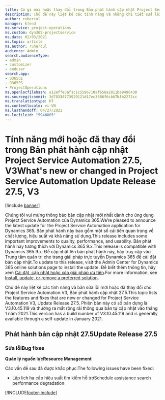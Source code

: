 ```yaml
---
title: Có gì mới hoặc thay đổi trong Bản phát hành cập nhật Project Service Automation 27.5, Bản vá, V3
description: Chủ đề này liệt kê các tính năng và những chi tiết sửa lỗi trong bản phát hành cập nhật Project Service Automation, bản vá 27.5, V3.
author: ruhercul
manager: kfend
ms.service: project-operations
ms.custom: dyn365-projectservice
ms.date: 02/03/2021
ms.topic: article
ms.author: ruhercul
audience: Admin
search.audienceType:
- admin
- customizer
- enduser
search.app:
- D365CE
- D365PS
- ProjectOperations
ms.openlocfilehash: a12effe3af1c1c5596710af658a2811ba9496438
ms.sourcegitcommit: 3d78338773929121d17ec3386f6cb67bfb2272cc
ms.translationtype: HT
ms.contentlocale: vi-VN
ms.lasthandoff: 04/27/2021
ms.locfileid: "5948805"
---
```

# <a name="whats-new-or-changed-in-project-service-automation-update-release-275-v3"></a><span data-ttu-id="c52cf-103">Tính năng mới hoặc đã thay đổi trong Bản phát hành cập nhật Project Service Automation 27.5, V3</span><span class="sxs-lookup"><span data-stu-id="c52cf-103">What's new or changed in Project Service Automation Update Release 27.5, V3</span></span>

[!include [banner](../includes/psa-now-project-operations.md)]

<span data-ttu-id="c52cf-104">Chúng tôi vui mừng thông báo bản cập nhật mới nhất dành cho ứng dụng Project Service Automation của Dynamics 365.</span><span class="sxs-lookup"><span data-stu-id="c52cf-104">We’re pleased to announce the latest update for the Project Service Automation application for Dynamics 365.</span></span> <span data-ttu-id="c52cf-105">Bản phát hành này bao gồm một số cải tiến quan trọng về chất lượng, hiệu suất và khả năng sử dụng.</span><span class="sxs-lookup"><span data-stu-id="c52cf-105">This release includes some important improvements to quality, performance, and usability.</span></span> <span data-ttu-id="c52cf-106">Bản phát hành này tương thích với Dynamics 365 9.x.</span><span class="sxs-lookup"><span data-stu-id="c52cf-106">This release is compatible with Dynamics 365 9.x.</span></span> <span data-ttu-id="c52cf-107">Để cập nhật lên bản phát hành này, hãy truy cập vào Trung tâm quản trị cho trang giải pháp trực tuyến Dynamics 365 để cài đặt bản cập nhật.</span><span class="sxs-lookup"><span data-stu-id="c52cf-107">To update to this release, visit the Admin Center for Dynamics 365 online solutions page to install the update.</span></span> <span data-ttu-id="c52cf-108">Để biết thêm thông tin, hãy xem [Cài đặt, cập nhật hoặc xóa giải pháp ưu tiên](/power-platform/admin/install-remove-preferred-solution).</span><span class="sxs-lookup"><span data-stu-id="c52cf-108">For more information, see [Install, update, or remove a preferred solution](/power-platform/admin/install-remove-preferred-solution).</span></span>

<span data-ttu-id="c52cf-109">Chủ đề này liệt kê các tính năng và bản sửa lỗi mới hoặc đã thay đổi cho Project Service Automation V3, Bản phát hành cập nhật 27.5.</span><span class="sxs-lookup"><span data-stu-id="c52cf-109">This topic lists the features and fixes that are new or changed for Project Service Automation V3, Update Release 27.5.</span></span> <span data-ttu-id="c52cf-110">Phiên bản này có số bản dựng là V3.10.45.119 và thường ra mắt rộng rãi thông qua bản tự cập nhật vào tháng 1 năm 2021.</span><span class="sxs-lookup"><span data-stu-id="c52cf-110">This version has a build number of V3.10.45.119 and is generally available through a self-update in January 2021.</span></span>

## <a name="update-release-275"></a><span data-ttu-id="c52cf-111">Phát hành bản cập nhật 27.5</span><span class="sxs-lookup"><span data-stu-id="c52cf-111">Update Release 27.5</span></span>

### <a name="bug-fixes"></a><span data-ttu-id="c52cf-112">Sửa lỗi</span><span class="sxs-lookup"><span data-stu-id="c52cf-112">Bug fixes</span></span>


<span data-ttu-id="c52cf-113">**Quản lý nguồn lực**</span><span class="sxs-lookup"><span data-stu-id="c52cf-113">**Resource Management**</span></span>

<span data-ttu-id="c52cf-114">Các vấn đề sau đã được khắc phục:</span><span class="sxs-lookup"><span data-stu-id="c52cf-114">The following issues have been fixed:</span></span>

- <span data-ttu-id="c52cf-115">Lập lịch hạ cấp hiệu suất tìm kiếm hỗ trợ</span><span class="sxs-lookup"><span data-stu-id="c52cf-115">Schedule assistance search performance degradation</span></span>


[!INCLUDE[footer-include](../includes/footer-banner.md)]